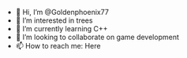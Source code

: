 - 👋 Hi, I’m @Goldenphoenix77
- 👀 I’m interested in trees
- 🌱 I’m currently learning C++
- 💞️ I’m looking to collaborate on game development
- 📫 How to reach me: Here

<!---
Goldenphoenix77/Goldenphoenix77 is a ✨ special ✨ repository because its `README.md` (this file) appears on your GitHub profile.
You can click the Preview link to take a look at your changes.
--->

